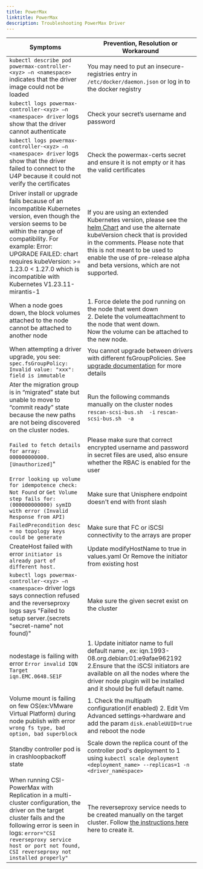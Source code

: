 ```yaml
---
title: PowerMax
linktitle: PowerMax 
description: Troubleshooting PowerMax Driver
---
```

| Symptoms | Prevention, Resolution or Workaround |
|------------|--------------|
| `kubectl describe pod powermax-controller-<xyz> –n <namespace>` indicates that the driver image could not be loaded | You may need to put an insecure-registries entry in `/etc/docker/daemon.json` or log in to the docker registry |
| `kubectl logs powermax-controller-<xyz> –n <namespace> driver` logs show that the driver cannot authenticate | Check your secret’s username and password |
| `kubectl logs powermax-controller-<xyz> –n <namespace> driver` logs show that the driver failed to connect to the U4P because it could not verify the certificates | Check the powermax-certs secret and ensure it is not empty or it has the valid certificates|
|Driver install or upgrade fails because of an incompatible Kubernetes version, even though the version seems to be within the range of compatibility. For example: Error: UPGRADE FAILED: chart requires kubeVersion: >= 1.23.0 < 1.27.0 which is incompatible with Kubernetes V1.23.11-mirantis-1 | If you are using an extended Kubernetes version, please see the [helm Chart](https://github.com/dell/helm-charts/blob/main/charts/csi-powermax/Chart.yaml) and use the alternate kubeVersion check that is provided in the comments. Please note that this is not meant to be used to enable the use of pre-release alpha and beta versions, which are not supported.|
| When a node goes down, the block volumes attached to the node cannot be attached to another node | 1. Force delete the pod running on the node that went down <br /> 2. Delete the volumeattachment to the node that went down. <br /> Now the volume can be attached to the new node. |
| When attempting a driver upgrade, you see: ```spec.fsGroupPolicy: Invalid value: "xxx": field is immutable``` | You cannot upgrade between drivers with different fsGroupPolicies. See [upgrade documentation](../../../deployment/helm/drivers/upgrade/powermax) for more details |
| Ater the migration group is in “migrated” state but unable to move to “commit ready” state because the new paths are not being discovered on the cluster nodes.| Run the following commands manually on the cluster nodes `rescan-scsi-bus.sh  -i`  `rescan-scsi-bus.sh  -a`|
| `Failed to fetch details for array: 000000000000. [Unauthorized]`" | Please make sure that correct encrypted username and password in secret files are used, also ensure whether the RBAC is enabled for the user |
| `Error looking up volume for idempotence check: Not Found` or `Get Volume step fails for: (000000000000) symID with error (Invalid Response from API)`| Make sure that Unisphere endpoint doesn't end with front slash |
|`FailedPrecondition desc = no topology keys could be generate`| Make sure that FC or iSCSI connectivity to the arrays are proper |
| CreateHost failed with error `initiator is already part of different host.` | Update modifyHostName to true in values.yaml Or Remove the initiator from existing host |
| `kubectl logs powermax-controller-<xyz> –n <namespace>` driver logs says connection refused and the reverseproxy logs says "Failed to setup server.(secrets \"secret-name\" not found)" | Make sure the given secret <secret-name> exist on the cluster |
| nodestage is failing with error `Error invalid IQN Target iqn.EMC.0648.SE1F` | 1. Update initiator name to full default name , ex: iqn.1993-08.org.debian:01:e9afae962192 <br> 2.Ensure that the iSCSI initiators are available on all the nodes where the driver node plugin will be installed and it should be full default name. |
| Volume mount is failing on few OS(ex:VMware Virtual Platform) during node publish with error `wrong fs type, bad option, bad superblock` | 1. Check the multipath configuration(if enabled) 2. Edit Vm Advanced settings->hardware and add the param `disk.enableUUID=true` and reboot the node |
| Standby controller pod is in crashloopbackoff state | Scale down the replica count of the controller pod's deployment to 1 using ```kubectl scale deployment <deployment_name> --replicas=1 -n <driver_namespace>``` |  
| When running CSI-PowerMax with Replication in a multi-cluster configuration, the driver on the target cluster fails and the following error is seen in logs: `error="CSI reverseproxy service host or port not found, CSI reverseproxy not installed properly"` | The reverseproxy service needs to be created manually on the target cluster. Follow [the instructions here](../../../deployment/csmoperator/modules/replication.md) here to create it. |  
